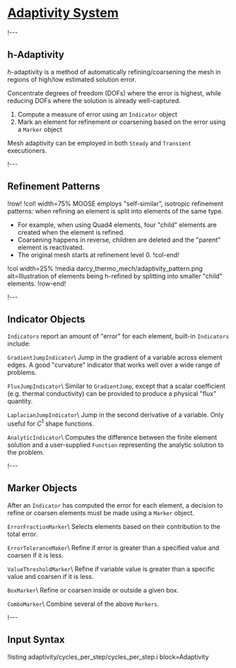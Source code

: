 # [Adaptivity System](syntax/Adaptivity/index.md)

!---

## h-Adaptivity

$h$-adaptivity is a method of automatically refining/coarsening the mesh in regions of high/low
estimated solution error.

Concentrate degrees of freedom (DOFs) where the error is highest, while reducing DOFs where the
solution is already well-captured.

1. Compute a measure of error using an `Indicator` object
1. Mark an element for refinement or coarsening based on the error using a `Marker` object

Mesh adaptivity can be employed in both `Steady` and `Transient` executioners.

!---

## Refinement Patterns

!row!
!col! width=75%
MOOSE employs "self-similar", isotropic refinement patterns: when refining an element is split into
elements of the same type.

- For example, when using Quad4 elements, four "child" elements are created when the element is refined.
- Coarsening happens in reverse, children are deleted and the "parent" element is reactivated.
- The original mesh starts at refinement level 0.
!col-end!

!col width=25%
!media darcy_thermo_mech/adaptivity_pattern.png
       alt=Illustration of elements being h-refined by splitting into smaller "child" elements.
!row-end!

!---

## Indicator Objects

`Indicators` report an amount of "error" for each element, built-in `Indicators` include:

`GradientJumpIndicator`\\
Jump in the gradient of a variable across element edges. A good "curvature"
indicator that works well over a wide range of problems.

`FluxJumpIndicator`\\
Similar to `GradientJump`, except that a scalar coefficient (e.g. thermal conductivity) can be
provided to produce a physical "flux" quantity.

`LaplacianJumpIndicator`\\
Jump in the second derivative of a variable. Only useful for $C^1$ shape functions.

`AnalyticIndicator`\\
Computes the difference between the finite element solution and a user-supplied `Function`
representing the analytic solution to the problem.

!---

## Marker Objects

After an `Indicator` has computed the error for each element, a decision to refine or coarsen
elements must be made using a `Marker` object.

`ErrorFractionMarker`\\
Selects elements based on their contribution to the total error.

`ErrorToleranceMaker`\\
Refine if error is greater than a specified value and coarsen if it is less.

`ValueThresholdMarker`\\
Refine if variable value is greater than a specific value and coarsen if it is less.

`BoxMarker`\\
Refine or coarsen inside or outside a given box.

`ComboMarker`\\
Combine several of the above `Markers`.

!---

## Input Syntax

!listing adaptivity/cycles_per_step/cycles_per_step.i block=Adaptivity
